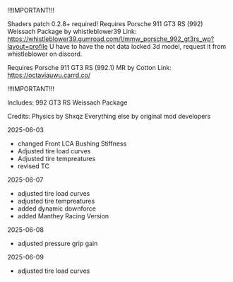 !!!IMPORTANT!!!

Shaders patch 0.2.8+ required! Requires Porsche 911 GT3 RS (992) Weissach Package by whistleblower39
Link: https://whistleblower39.gumroad.com/l/mmw_porsche_992_gt3rs_wp?layout=profile
U have to have the not data locked 3d model, request it from whistleblower on discord.

Requires Porsche 911 GT3 RS (992.1) MR by Cotton
Link: https://octaviauwu.carrd.co/

!!!IMPORTANT!!!

Includes:
992 GT3 RS Weissach Package

Credits:
Physics by Shxqz
Everything else by original mod developers

2025-06-03
- changed Front LCA Bushing Stiffness
- Adjusted tire load curves
- Adjusted tire tempreatures
- revised TC

2025-06-07
- adjusted tire load curves
- adjusted tire tempreatures
- added dynamic downforce
- added Manthey Racing Version 

2025-06-08
- adjusted pressure grip gain

2025-06-09
- adjusted tire load curves